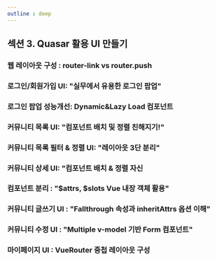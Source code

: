 ```yaml
--- 
outline : deep
---
```


## 섹션 3. Quasar 활용 UI 만들기
### 웹 레이아웃 구성 : router-link vs router.push
<!--@include: ./03/0301.md-->

### 로그인/회원가입 UI: "실무에서 유용한 로그인 팝업"
<!--@include: ./03/0302.md-->

### 로그인 팝업 성능개선: Dynamic&Lazy Load 컴포넌트
<!--@include: ./03/0303.md-->

### 커뮤니티 목록 UI: "컴포넌트 배치 및 정렬 친해지기!"
<!--@include: ./03/0304.md-->

### 커뮤니티 목록 필터 & 정렬 UI: "레이아웃 3단 분리"
<!--@include: ./03/0305.md-->

### 커뮤니티 상세 UI: "컴포넌트 배치 & 정렬 자신
<!--@include: ./03/0306.md-->

### 컴포넌트 분리 : "$attrs, $slots Vue 내장 객체 활용"
<!--@include: ./03/0307.md-->

### 커뮤니티 글쓰기 UI : "Fallthrough 속성과 inheritAttrs 옵션 이해"
<!--@include: ./03/0308.md-->

### 커뮤니티 수정 UI : "Multiple v-model 기반 Form 컴포넌트"
<!--@include: ./03/0309.md-->

### 마이페이지 UI : VueRouter 중첩 레이아웃 구성
<!--@include: ./03/0310.md-->





